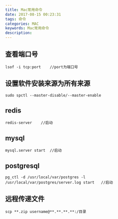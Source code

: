 ```yaml
---
title: Mac常用命令
date: 2017-08-15 00:23:31
tags: 命令
categories: MAC
keywords: Mac常用命令
description: 
---
```


## 查看端口号

```
lsof -i tcp:port	//port为端口号
```

## 设置软件安装来源为所有来源

```
sudo spctl --master-disable/--master-enable
```

## redis

```
redis-server	//启动

```

## mysql

```
mysql.server start	//启动
```

## postgresql

```
pg_ctl -d /usr/local/var/postgres -l /usr/local/var/postgres/server.log start 	//启动
```

## 远程传递文件

```
scp **.zip username@**.**.**.**:/目录
```

